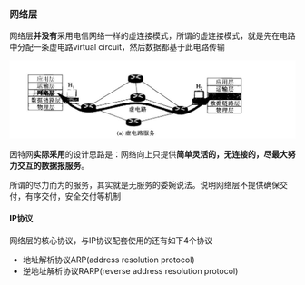 ### 网络层
网络层**并没有**采用电信网络一样的虚连接模式，所谓的虚连接模式，就是先在电路中分配一条虚电路virtual circuit，然后数据都基于此电路传输

![](image/ip0.jpg)

因特网**实际采用**的设计思路是：网络向上只提供**简单灵活的，无连接的，尽最大努力交互的数据报服务**。

所谓的尽力而为的服务，其实就是无服务的委婉说法。说明网络层不提供确保交付，有序交付，安全交付等机制

#### IP协议
网络层的核心协议，与IP协议配套使用的还有如下4个协议

 - 地址解析协议ARP(address resolution protocol)
 - 逆地址解析协议RARP(reverse address resolution protocol)
